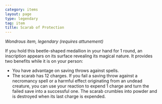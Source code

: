 ```yaml
---
category: items
layout: page
type: legendary
tag: item
title: Scarab of Protection 
---
```

_Wondrous item, legendary (requires attunement)_ 

If you hold this beetle-shaped medallion in your hand for 1 round, an inscription appears on its surface revealing its magical nature. It provides two benefits while it is on your person:

* You have advantage on saving throws against spells. 
* The scarab has 12 charges. If you fail a saving throw against a necromancy spell or a harmful effect originating from an undead creature, you can use your reaction to expend 1 charge and turn the failed save into a successful one. The scarab crumbles into powder and is destroyed when its last charge is expended. 
